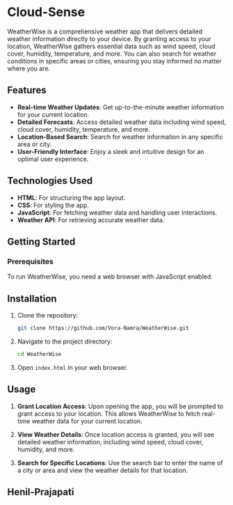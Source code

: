 # Cloud-Sense

WeatherWise is a comprehensive weather app that delivers detailed weather information directly to your device. By granting access to your location, WeatherWise gathers essential data such as wind speed, cloud cover, humidity, temperature, and more. You can also search for weather conditions in specific areas or cities, ensuring you stay informed no matter where you are.

## Features

- **Real-time Weather Updates**: Get up-to-the-minute weather information for your current location.
- **Detailed Forecasts**: Access detailed weather data including wind speed, cloud cover, humidity, temperature, and more.
- **Location-Based Search**: Search for weather information in any specific area or city.
- **User-Friendly Interface**: Enjoy a sleek and intuitive design for an optimal user experience.

## Technologies Used

- **HTML**: For structuring the app layout.
- **CSS**: For styling the app.
- **JavaScript**: For fetching weather data and handling user interactions.
- **Weather API**: For retrieving accurate weather data.

## Getting Started

### Prerequisites

To run WeatherWise, you need a web browser with JavaScript enabled.

## Installation

1. Clone the repository:
    ```sh
    git clone https://github.com/Vora-Namra/WeatherWise.git
    ```

2. Navigate to the project directory:
    ```sh
    cd WeatherWise
    ```

3. Open `index.html` in your web browser.

## Usage

1. **Grant Location Access**: Upon opening the app, you will be prompted to grant access to your location. This allows WeatherWise to fetch real-time weather data for your current location.

2. **View Weather Details**: Once location access is granted, you will see detailed weather information, including wind speed, cloud cover, humidity, and more.

3. **Search for Specific Locations**: Use the search bar to enter the name of a city or area and view the weather details for that location.

  ## Henil-Prajapati
